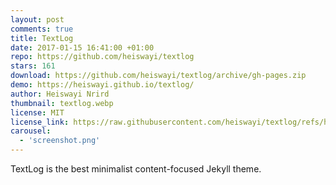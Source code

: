 ```yaml
---
layout: post
comments: true
title: TextLog
date: 2017-01-15 16:41:00 +01:00
repo: https://github.com/heiswayi/textlog
stars: 161
download: https://github.com/heiswayi/textlog/archive/gh-pages.zip
demo: https://heiswayi.github.io/textlog/
author: Heiswayi Nrird
thumbnail: textlog.webp
license: MIT
license_link: https://raw.githubusercontent.com/heiswayi/textlog/refs/heads/gh-pages/LICENSE
carousel:
  - 'screenshot.png'
---
```


TextLog is the best minimalist content-focused Jekyll theme.
